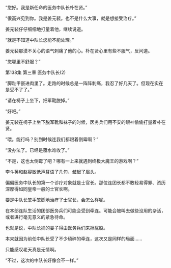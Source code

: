 “您好。我是新任命的医务中队长朴在贤。”

“很高兴见到你。我是姜元裴。也不是什么大事，就是想接受治疗。”

姜元裴仔仔细细地打量着他，继续说道。

“就是不知道中队长您能不能处理。”

姜元裴那漠不关心的语气刺痛了他的心。朴在贤心里有些不服气，反问道。

“您哪里不舒服？”

第138集 第三章 医务中队长(2)

“脚趾甲嵌进肉里了。走路的时候总是一阵阵刺痛，我忍了好几天了。但现在实在是受不了了。”

“请在椅子上坐下，把军靴脱掉。”

“好吧。”

姜元裴在椅子上坐下脱军靴和袜子的时候，医务兵们用不安的眼神偷偷打量着朴在贤。

“喂。能行吗？别到时候连我们都跟着倒霉啊？”

“没办法了。已经是覆水难收了。”

“不是，这也太倒霉了吧？哪有一上来就遇到终极大魔王的游戏啊？”

李斗英和赵容敏低声耳语了几句，皱起了眉头。

偏偏医务中队长的第一个诊疗对象就是士官长。那位连团长都不敢轻易得罪、资历深厚得如同皇帝一般的士官长啊。

要是中队长笨手笨脚地治疗了士官长，会怎么样呢。

在本部连队生活的团部医务兵们可能会受到牵连。可能会被叫去做些没用的杂活，或者进行毫无意义的紧急待命。

也就是说，中队长捅的娄子得由医务兵们来擦屁股。

本来就因为前任中队长受了不少琐碎的牵连，这次又是同样的局面……

只能感叹老天真是无情啊。

“不过，这次的中队长好像会不一样。”